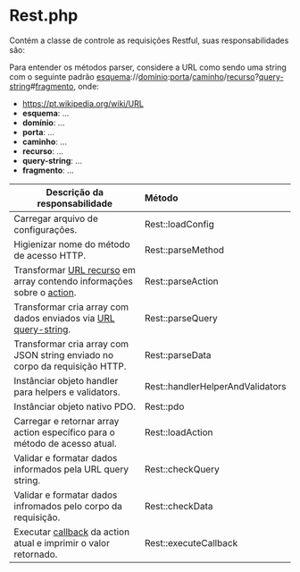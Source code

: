 # Rest.php

Contém a classe de controle as requisições Restful, suas responsabilidades são:

Para entender os métodos parser, considere a URL como sendo uma string com o seguinte padrão [esquema]()://[domínio]():[porta]()/[caminho]()/[recurso]()?[query-string]()#[fragmento](),
onde:

- https://pt.wikipedia.org/wiki/URL
- __esquema__: ...
- __domínio__: ...
- __porta__: ...
- __caminho__: ...
- __recurso__: ...
- __query-string__: ...
- __fragmento__: ...


| Descrição da responsabilidade                                                    | Método                           |
|----------------------------------------------------------------------------------|:---------------------------------|
| Carregar arquivo de configurações.                                               | Rest::loadConfig                 |
| Higienizar nome do método de acesso HTTP.                                        | Rest::parseMethod                |
| Transformar [URL recurso]() em array contendo informações sobre o [action]().    | Rest::parseAction                |
| Transformar cria array com dados enviados via [URL query-string]().              | Rest::parseQuery                 |
| Transformar cria array com JSON string enviado no corpo da requisição HTTP.      | Rest::parseData                  |
| Instânciar objeto handler para helpers e validators.                             | Rest::handlerHelperAndValidators |
| Instânciar objeto nativo PDO.                                                    | Rest::pdo                        |
| Carregar e retornar array action específico para o método de acesso atual.       | Rest::loadAction                 |
| Validar e formatar dados informados pela URL query string.                       | Rest::checkQuery                 |
| Validar e formatar dados infromados pelo corpo da requisição.                    | Rest::checkData                  |
| Executar [callback]() da action atual e imprimir o valor retornado.                | Rest::executeCallback            |









